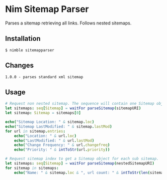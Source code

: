 # Nim Sitemap Parser
Parses a sitemap retrieving all links. Follows nested sitemaps.

## Installation
    $ nimble sitemapparser

## Changes
    1.0.0 - parses standard xml sitemap

## Usage

```nim
# Request non nested sitemap. The sequence will contain one Sitemap object.
let sitemaps: seq[Sitemap] = waitFor parseSitemap(sitemapURI)
let sitemap: Sitemap = sitemaps[0]

echo("Sitemap Location: " & sitemap.loc)
echo("Sitemap LastModified: " & sitemap.lastMod)
for url in sitemap.entries:
    echo("Location: " & url.loc)
    echo("LastModified: " & url.lastMod)
    echo("Change Frequency: " & url.changefreq)
    echo("Priority: " & intToStr(url.priority))

# Request sitemap index to get a Sitemap object for each sub sitemap.
let sitemaps: seq[Sitemap] = waitFor parseSitemap(nestedSitemapURI)
for sitemap in sitemaps:
    echo("Name: " & sitemap.loc & ", url count: " & intToStr(len(sitemap.entries)))
```
